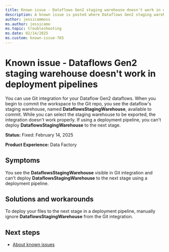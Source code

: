 ```yaml
---
title: Known issue - Dataflows Gen2 staging warehouse doesn't work in deployment pipelines
description: A known issue is posted where Dataflows Gen2 staging warehouse doesn't work in deployment pipelines.
author: jessicammoss
ms.author: jessicamo
ms.topic: troubleshooting  
ms.date: 02/14/2025
ms.custom: known-issue-765
---
```


# Known issue - Dataflows Gen2 staging warehouse doesn't work in deployment pipelines

You can use Git integration for your Dataflow Gen2 dataflows. When you begin to commit the workspace to the Git repo, you see the dataflow's staging warehouse, named **DataflowsStagingWarehouse**, available to commit. While you can select the staging warehouse to be exported, the integration doesn't work properly. If using a deployment pipeline, you can't deploy **DataflowsStagingWarehouse** to the next stage.

**Status:** Fixed: February 14, 2025

**Product Experience:** Data Factory

## Symptoms

You see the **DataflowsStagingWarehouse** visible in Git integration and can't deploy **DataflowsStagingWarehouse** to the next stage using a deployment pipeline.

## Solutions and workarounds

To deploy your files to the next stage in a deployment pipeline, manually ignore **DataflowsStagingWarehouse** from the Git integration.

## Next steps

- [About known issues](https://support.fabric.microsoft.com/known-issues)
